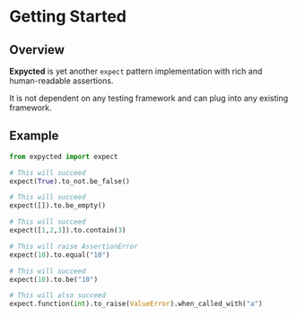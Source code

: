 # Getting Started

## Overview

**Expycted** is yet another `expect` pattern implementation with rich and human-readable assertions.

It is not dependent on any testing framework and can plug into any existing framework.

## Example

```python
from expycted import expect

# This will succeed
expect(True).to_not.be_false()                                  

# This will succeed
expect([]).to.be_empty()                                        

# This will succeed
expect([1,2,3]).to.contain(3)                                   

# This will raise AssertionError
expect(10).to.equal("10")                                       

# This will succeed
expect(10).to.be("10")                                          

# This will also succeed
expect.function(int).to_raise(ValueError).when_called_with("a") 
```